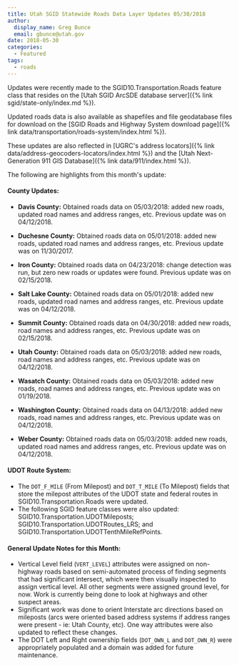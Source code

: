 ```yaml
---
title: Utah SGID Statewide Roads Data Layer Updates 05/30/2018
author:
  display_name: Greg Bunce
  email: gbunce@utah.gov
date: 2018-05-30
categories:
  - Featured
tags:
  - roads
---
```


Updates were recently made to the SGID10.Transportation.Roads feature class that resides on the [Utah SGID ArcSDE database server]({% link sgid/state-only/index.md %}).

Updated roads data is also available as shapefiles and file geodatabase files for download on the [SGID Roads and Highway System download page]({% link data/transportation/roads-system/index.html %}).

These updates are also reflected in [UGRC's address locators]({% link data/address-geocoders-locators/index.html %}) and the [Utah Next-Generation 911 GIS Database]({% link data/911/index.html %}).


The following are highlights from this month's update:

#### County Updates:

- **Davis County:** Obtained roads data on 05/03/2018: added new roads, updated road names and address ranges, etc. Previous update was on 04/12/2018.

- **Duchesne County:** Obtained roads data on 05/01/2018: added new roads, updated road names and address ranges, etc. Previous update was on 11/30/2017.

- **Iron County:** Obtained roads data on 04/23/2018: change detection was run, but zero new roads or updates were found. Previous update was on 02/15/2018.

- **Salt Lake County:** Obtained roads data on 05/01/2018: added new roads, updated road names and address ranges, etc. Previous update was on 04/12/2018.

- **Summit County:** Obtained roads data on 04/30/2018: added new roads, road names and address ranges, etc. Previous update was on 02/15/2018.

- **Utah County:** Obtained roads data on 05/03/2018: added new roads, road names and address ranges, etc. Previous update was on 04/12/2018.

- **Wasatch County:** Obtained roads data on 05/03/2018: added new roads, road names and address ranges, etc. Previous update was on 01/19/2018.

- **Washington County:** Obtained roads data on 04/13/2018: added new roads, road names and address ranges, etc. Previous update was on 04/12/2018.

- **Weber County:** Obtained roads data on 05/03/2018: added new roads, updated road names and address ranges, etc. Previous update was on 04/12/2018.

#### UDOT Route System:

- The `DOT_F_MILE` (From Milepost) and `DOT_T_MILE` (To Milepost) fields that store the milepost attributes of the UDOT state and federal routes in SGID10.Transportation.Roads were updated.
- The following SGID feature classes were also updated: SGID10.Transportation.UDOTMileposts; SGID10.Transportation.UDOTRoutes_LRS; and SGID10.Transportation.UDOTTenthMileRefPoints.

#### General Update Notes for this Month:
- Vertical Level field (`VERT_LEVEL`) attributes were assigned on non-highway roads based on semi-automated process of finding segments that had significant intersect, which were then visually inspected to assign vertical level.  All other segments were assigned ground level, for now.  Work is currently being done to look at highways and other suspect areas.
- Significant work was done to orient Interstate arc directions based on mileposts (arcs were oriented based address systems if address ranges were present - ie: Utah County, etc). One way attributes were also updated to reflect these changes.
- The DOT Left and Right ownership fields (`DOT_OWN_L` and `DOT_OWN_R`) were appropriately populated and a domain was added for future maintenance.

